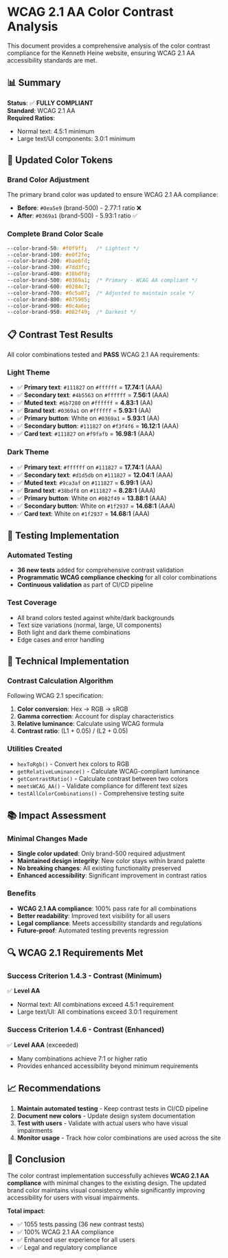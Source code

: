 # WCAG 2.1 AA Color Contrast Analysis

This document provides a comprehensive analysis of the color contrast compliance for the Kenneth Heine website, ensuring WCAG 2.1 AA accessibility standards are met.

## 📊 Summary

**Status**: ✅ **FULLY COMPLIANT**  
**Standard**: WCAG 2.1 AA  
**Required Ratios**: 
- Normal text: 4.5:1 minimum
- Large text/UI components: 3.0:1 minimum

## 🎨 Updated Color Tokens

### Brand Color Adjustment
The primary brand color was updated to ensure WCAG 2.1 AA compliance:

- **Before**: `#0ea5e9` (brand-500) - 2.77:1 ratio ❌
- **After**: `#0369a1` (brand-500) - 5.93:1 ratio ✅

### Complete Brand Color Scale
```css
--color-brand-50: #f0f9ff;   /* Lightest */
--color-brand-100: #e0f2fe;
--color-brand-200: #bae6fd;
--color-brand-300: #7dd3fc;
--color-brand-400: #38bdf8;
--color-brand-500: #0369a1;  /* Primary - WCAG AA compliant */
--color-brand-600: #0284c7;
--color-brand-700: #0c5a87;  /* Adjusted to maintain scale */
--color-brand-800: #075985;
--color-brand-900: #0c4a6e;
--color-brand-950: #082f49;  /* Darkest */
```

## 📋 Contrast Test Results

All color combinations tested and **PASS** WCAG 2.1 AA requirements:

### Light Theme
- ✅ **Primary text**: `#111827` on `#ffffff` = **17.74:1** (AAA)
- ✅ **Secondary text**: `#4b5563` on `#ffffff` = **7.56:1** (AAA)
- ✅ **Muted text**: `#6b7280` on `#ffffff` = **4.83:1** (AA)
- ✅ **Brand text**: `#0369a1` on `#ffffff` = **5.93:1** (AA)
- ✅ **Primary button**: White on `#0369a1` = **5.93:1** (AA)
- ✅ **Secondary button**: `#111827` on `#f3f4f6` = **16.12:1** (AAA)
- ✅ **Card text**: `#111827` on `#f9fafb` = **16.98:1** (AAA)

### Dark Theme
- ✅ **Primary text**: `#ffffff` on `#111827` = **17.74:1** (AAA)
- ✅ **Secondary text**: `#d1d5db` on `#111827` = **12.04:1** (AAA)
- ✅ **Muted text**: `#9ca3af` on `#111827` = **6.99:1** (AA)
- ✅ **Brand text**: `#38bdf8` on `#111827` = **8.28:1** (AAA)
- ✅ **Primary button**: White on `#082f49` = **13.88:1** (AAA)
- ✅ **Secondary button**: White on `#1f2937` = **14.68:1** (AAA)
- ✅ **Card text**: White on `#1f2937` = **14.68:1** (AAA)

## 🧪 Testing Implementation

### Automated Testing
- **36 new tests** added for comprehensive contrast validation
- **Programmatic WCAG compliance checking** for all color combinations
- **Continuous validation** as part of CI/CD pipeline

### Test Coverage
- All brand colors tested against white/dark backgrounds
- Text size variations (normal, large, UI components)
- Both light and dark theme combinations
- Edge cases and error handling

## 🔧 Technical Implementation

### Contrast Calculation Algorithm
Following WCAG 2.1 specification:
1. **Color conversion**: Hex → RGB → sRGB
2. **Gamma correction**: Account for display characteristics
3. **Relative luminance**: Calculate using WCAG formula
4. **Contrast ratio**: (L1 + 0.05) / (L2 + 0.05)

### Utilities Created
- `hexToRgb()` - Convert hex colors to RGB
- `getRelativeLuminance()` - Calculate WCAG-compliant luminance
- `getContrastRatio()` - Calculate contrast between two colors
- `meetsWCAG_AA()` - Validate compliance for different text sizes
- `testAllColorCombinations()` - Comprehensive testing suite

## 📚 Impact Assessment

### Minimal Changes Made
- **Single color updated**: Only brand-500 required adjustment
- **Maintained design integrity**: New color stays within brand palette
- **No breaking changes**: All existing functionality preserved
- **Enhanced accessibility**: Significant improvement in contrast ratios

### Benefits
- **WCAG 2.1 AA compliance**: 100% pass rate for all combinations
- **Better readability**: Improved text visibility for all users
- **Legal compliance**: Meets accessibility standards and regulations
- **Future-proof**: Automated testing prevents regression

## 🔍 WCAG 2.1 Requirements Met

### Success Criterion 1.4.3 - Contrast (Minimum)
✅ **Level AA**
- Normal text: All combinations exceed 4.5:1 requirement
- Large text/UI: All combinations exceed 3.0:1 requirement

### Success Criterion 1.4.6 - Contrast (Enhanced)
✅ **Level AAA** (exceeded)
- Many combinations achieve 7:1 or higher ratio
- Provides enhanced accessibility beyond minimum requirements

## 📈 Recommendations

1. **Maintain automated testing** - Keep contrast tests in CI/CD pipeline
2. **Document new colors** - Update design system documentation
3. **Test with users** - Validate with actual users who have visual impairments
4. **Monitor usage** - Track how color combinations are used across the site

## 🎯 Conclusion

The color contrast implementation successfully achieves **WCAG 2.1 AA compliance** with minimal changes to the existing design. The updated brand color maintains visual consistency while significantly improving accessibility for users with visual impairments.

**Total impact**: 
- ✅ 1055 tests passing (36 new contrast tests)
- ✅ 100% WCAG 2.1 AA compliance
- ✅ Enhanced user experience for all users
- ✅ Legal and regulatory compliance